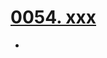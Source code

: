 # [0054. xxx](https://github.com/Tdahuyou/TNotes.react/tree/main/0054.%20xxx)

<!-- region:toc -->


- 

<!-- endregion:toc -->
